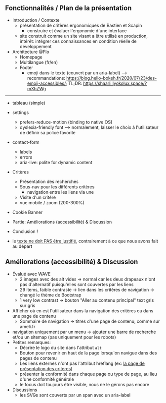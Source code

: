 
## Fonctionnalités / Plan de la présentation

- Introduction / Contexte
  - présentation de critères ergonomiques de Bastien et Scapin
    - construire et évaluer l'ergonomie d'une interface
  - site construit comme un site visant a être utilisé en production, intérêt: intégrer ces connaissances en condition réelle de développement
- Architecture @Flo
  - Homepage
  - Multilangue (fr/en)
  - Footer
    - emoji dans le texte (couvert par un aria-label) --> recommandations: https://blog.hello-bokeh.fr/2020/07/23/des-emoji-accessibles/; TL;DR: https://shaarli.lyokolux.space/?mXhZWg
  
---

  - tableau (simple)
- settings
  - prefers-reduce-motion (binding to native OS)
  - dyslexia-friendly font --> normalement, laisser le choix à l'utilisateur de définir sa police favorite 
- contact-form
  - labels
  - errors
  - aria-live: polite for dynamic content
- Critères
  - Présentation des recherches
  - Sous-nav pour les différents critères
    - navigation entre les liens via une 
  - Visite d'un critère
  - vue mobile / zoom (200-300%)
- Cookie Banner
- Partie: Améliorations (accessibilité) & Discussion
- Conclusion ! 


- le [texte ne doit PAS être justifié](https://www.accede-web.com/notices/editoriale-modele/bonnes-pratiques/ne-pas-justifier-le-texte/), contrairement à ce que nous avons fait au départ

## Améliorations (accessibilité) & Discussion

- Évalué avec WAVE
  - 2 images avec des alt vides -> normal car les deux drapeaux n'ont pas d'alternatif puisqu'elles sont couvertes par les liens
  - 29 items, faible contraste -> lien dans les critères de navigation -> changé le thème de Bootstrap
  - 1 very low contrast -> bouton "Aller au contenu principal" text gris sur gris 
- Afficher où en est l'utilisateur dans la navigation des critères ou dans une page de contenu
  - Sommaire de navigation -> titres d'une page  de contenu, comme sur ameli.fr
- navigation uniquement par un menu -> ajouter une barre de recherche et/ou un sitemap (pas uniquement pour les robots)
- Petites remarques:
  - Décrire le logo du site dans l'attribut `alt`
  - Bouton pour revenir en haut de la page lorsqu'on navigue dans des pages de contenu
  - Les liens externes n'ont pas l'attribut hreflang (ex: [la page de présentation des critères](https://efha-ergonomic-criteria-bastien-scapin.vercel.app/fr/criteria))
  - présenter la conformité dans chaque page ou type de page, au lieu d'une conformité générale
  - le focus doit toujours être visible, nous ne le gérons pas encore
- Discussions
  - les SVGs sont couverts par un span avec un aria-label


